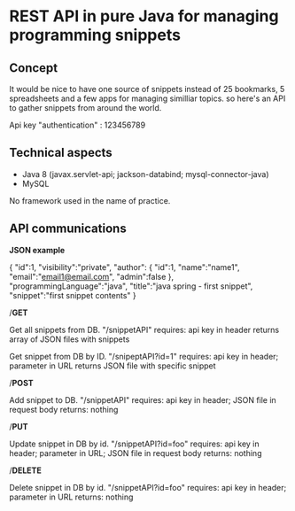 # REST API in pure Java for managing programming snippets

## Concept 

It would be nice to have one source of snippets instead of 25 bookmarks, 5 spreadsheets and a few apps for managing similliar topics. so here's an API to gather snippets from around the world.

Api key "authentication" : 123456789

## Technical aspects

- Java 8 (javax.servlet-api; jackson-databind; mysql-connector-java)
- MySQL

No framework used in the name of practice.


## API communications

**JSON example**

{
"id":1,
"visibility":"private",
"author": {
    "id":1,
    "name":"name1",
    "email":"email1@email.com",
    "admin":false
    },
"programmingLanguage":"java",
"title":"java spring - first snippet",
"snippet":"first snippet contents"
}


/**GET**

Get all snippets from DB.
"/snippetAPI"
requires: api key in header
returns array of JSON files with snippets

Get snippet from DB by ID.
"/snipeptAPI?id=1"
requires: api key in header; parameter in URL
returns JSON file with specific snippet


/**POST**

Add snippet to DB.
"/snippetAPI"
requires: api key in header; JSON file in request body
returns: nothing


/**PUT**

Update snippet in DB by id.
"/snippetAPI?id=foo"
requires: api key in header; parameter in URL; JSON file in request body
returns: nothing


/**DELETE**

Delete snippet in DB by id.
"/snippetAPI?id=foo"
requires: api key in header; parameter in URL
returns: nothing

